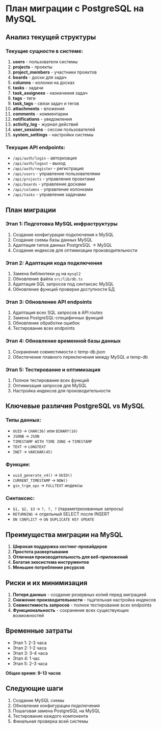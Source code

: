 # План миграции с PostgreSQL на MySQL

## Анализ текущей структуры

### Текущие сущности в системе:
1. **users** - пользователи системы
2. **projects** - проекты
3. **project_members** - участники проектов
4. **boards** - доски для задач
5. **columns** - колонки на досках
6. **tasks** - задачи
7. **task_assignees** - назначения задач
8. **tags** - теги
9. **task_tags** - связи задач и тегов
10. **attachments** - вложения
11. **comments** - комментарии
12. **notifications** - уведомления
13. **activity_log** - журнал действий
14. **user_sessions** - сессии пользователей
15. **system_settings** - настройки системы

### Текущие API endpoints:
- `/api/auth/login` - авторизация
- `/api/auth/logout` - выход
- `/api/auth/register` - регистрация
- `/api/users` - управление пользователями
- `/api/projects` - управление проектами
- `/api/boards` - управление досками
- `/api/columns` - управление колонками
- `/api/tasks` - управление задачами

## План миграции

### Этап 1: Подготовка MySQL инфраструктуры
1. Создание конфигурации подключения к MySQL
2. Создание схемы базы данных MySQL
3. Адаптация типов данных PostgreSQL → MySQL
4. Создание индексов для оптимизации производительности

### Этап 2: Адаптация кода подключения
1. Замена библиотеки `pg` на `mysql2`
2. Обновление файла `src/lib/db.ts`
3. Адаптация SQL запросов под синтаксис MySQL
4. Обновление функций проверки доступности БД

### Этап 3: Обновление API endpoints
1. Адаптация всех SQL запросов в API routes
2. Замена PostgreSQL-специфичных функций
3. Обновление обработки ошибок
4. Тестирование всех endpoints

### Этап 4: Обновление временной базы данных
1. Сохранение совместимости с temp-db.json
2. Обеспечение плавного переключения между MySQL и temp-db

### Этап 5: Тестирование и оптимизация
1. Полное тестирование всех функций
2. Оптимизация запросов для MySQL
3. Настройка индексов для производительности

## Ключевые различия PostgreSQL vs MySQL

### Типы данных:
- `UUID` → `CHAR(36)` или `BINARY(16)`
- `JSONB` → `JSON`
- `TIMESTAMP WITH TIME ZONE` → `TIMESTAMP`
- `TEXT` → `LONGTEXT`
- `INET` → `VARCHAR(45)`

### Функции:
- `uuid_generate_v4()` → `UUID()`
- `CURRENT_TIMESTAMP` → `NOW()`
- `gin_trgm_ops` → `FULLTEXT` индексы

### Синтаксис:
- `$1, $2, $3` → `?, ?, ?` (параметризованные запросы)
- `RETURNING` → отдельный SELECT после INSERT
- `ON CONFLICT` → `ON DUPLICATE KEY UPDATE`

## Преимущества миграции на MySQL

1. **Широкая поддержка хостинг-провайдеров**
2. **Простота развертывания**
3. **Отличная производительность для веб-приложений**
4. **Богатая экосистема инструментов**
5. **Меньшее потребление ресурсов**

## Риски и их минимизация

1. **Потеря данных** - создание резервных копий перед миграцией
2. **Снижение производительности** - тщательная настройка индексов
3. **Совместимость запросов** - полное тестирование всех endpoints
4. **Функциональность** - сохранение всех существующих возможностей

## Временные затраты

- Этап 1: 2-3 часа
- Этап 2: 1-2 часа
- Этап 3: 3-4 часа
- Этап 4: 1 час
- Этап 5: 2-3 часа

**Общее время: 9-13 часов**

## Следующие шаги

1. Создание MySQL схемы
2. Обновление конфигурации подключения
3. Пошаговая замена PostgreSQL на MySQL
4. Тестирование каждого компонента
5. Финальная проверка всей системы